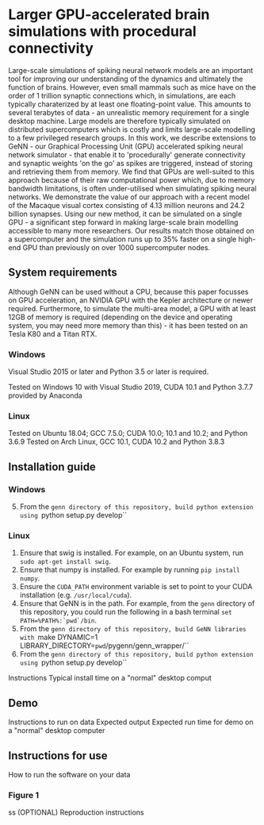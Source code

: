 # Larger GPU-accelerated brain simulations with procedural connectivity
Large-scale simulations of spiking neural network models are an important tool for improving our understanding of the dynamics and ultimately the function of brains.
However, even small mammals such as mice have on the order of 1 trillion synaptic connections which, in simulations, are each typically charaterized by at least one floating-point value.
This amounts to several terabytes of data - an unrealistic memory requirement for a single desktop machine.
Large models are therefore typically simulated on distributed supercomputers which is costly and limits large-scale modelling to a few privileged research groups.
In this work, we describe extensions to GeNN - our Graphical Processing Unit (GPU) accelerated spiking neural network simulator - that enable it to 'procedurally' generate connectivity and synaptic weights 'on the go' as spikes are triggered, instead of storing and retrieving them from memory.
We find that GPUs are well-suited to this approach because of their raw computational power which, due to memory bandwidth limitations, is often under-utilised when simulating spiking neural networks.
We demonstrate the value of our approach with a recent model of the Macaque visual cortex consisting of 4.13 million neurons and 24.2 billion synapses.
Using our new method, it can be simulated on a single GPU - a significant step forward in making large-scale brain modelling accessible to many more researchers.
Our results match those obtained on a supercomputer and the simulation runs up to 35% faster on a single high-end GPU than previously on over 1000 supercomputer nodes.

## System requirements
Although GeNN can be used without a CPU, because this paper focusses on GPU acceleration, an NVIDIA GPU with the Kepler architecture or newer required.
Furthermore, to simulate the multi-area model, a GPU with at least 12GB of memory is required (depending on the device and operating system, you may need more memory than this) - it has been tested on an Tesla K80 and a Titan RTX.

### Windows
Visual Studio 2015 or later and Python 3.5 or later is required.

Tested on Windows 10 with Visual Studio 2019, CUDA 10.1 and Python 3.7.7 provided by Anaconda

### Linux


Tested on Ubuntu 18.04; GCC 7.5.0; CUDA 10.0; 10.1 and 10.2; and Python 3.6.9
Tested on Arch Linux, GCC 10.1, CUDA 10.2 and Python 3.8.3

## Installation guide
### Windows
5. From the ``genn directory of this repository, build python extension using ``python setup.py develop``

### Linux
1. Ensure that swig is installed. For example, on an Ubuntu system, run ``sudo apt-get install swig``.
2. Ensure that numpy is installed. For example by running ``pip install numpy``.
2. Ensure the ``CUDA_PATH`` environment variable is set to point to your CUDA installation (e.g. ``/usr/local/cuda``).
3. Ensure that GeNN is in the path. For example, from the ``genn`` directory of this repository, you could run the following in a bash terminal ``set PATH=%PATH%:`pwd`/bin``.
4. From the ``genn directory of this repository, build GeNN libraries with ``make DYNAMIC=1 LIBRARY_DIRECTORY=`pwd`/pygenn/genn_wrapper/``
5. From the ``genn directory of this repository, build python extension using ``python setup.py develop``

Instructions
Typical install time on a "normal" desktop comput

## Demo
Instructions to run on data
Expected output
Expected run time for demo on a "normal" desktop computer

## Instructions for use
How to run the software on your data

### Figure 1
ss
(OPTIONAL) Reproduction instructions